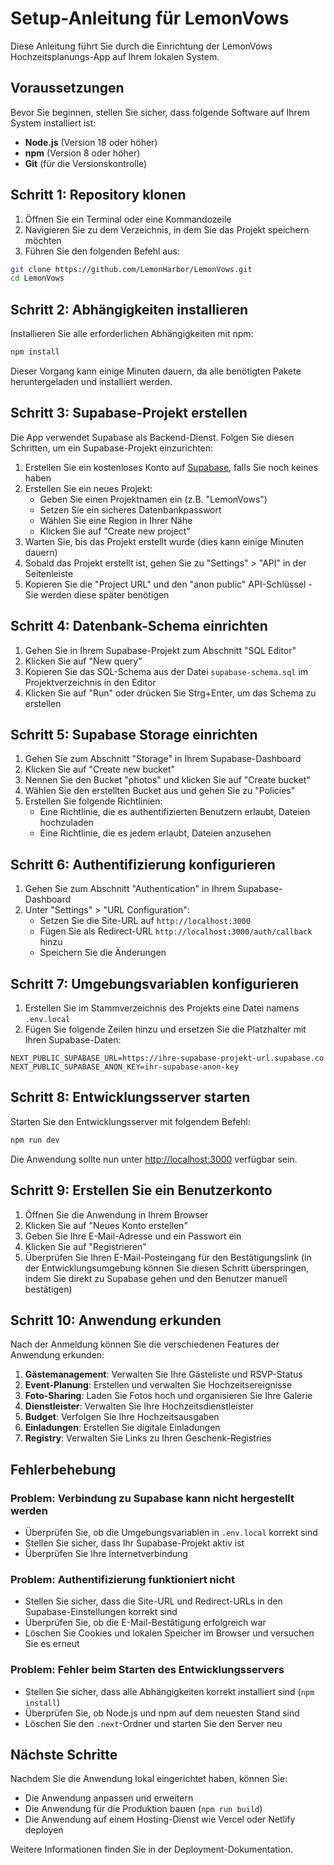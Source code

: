 # Setup-Anleitung für LemonVows

Diese Anleitung führt Sie durch die Einrichtung der LemonVows Hochzeitsplanungs-App auf Ihrem lokalen System.

## Voraussetzungen

Bevor Sie beginnen, stellen Sie sicher, dass folgende Software auf Ihrem System installiert ist:

- **Node.js** (Version 18 oder höher)
- **npm** (Version 8 oder höher)
- **Git** (für die Versionskontrolle)

## Schritt 1: Repository klonen

1. Öffnen Sie ein Terminal oder eine Kommandozeile
2. Navigieren Sie zu dem Verzeichnis, in dem Sie das Projekt speichern möchten
3. Führen Sie den folgenden Befehl aus:

```bash
git clone https://github.com/LemonHarbor/LemonVows.git
cd LemonVows
```

## Schritt 2: Abhängigkeiten installieren

Installieren Sie alle erforderlichen Abhängigkeiten mit npm:

```bash
npm install
```

Dieser Vorgang kann einige Minuten dauern, da alle benötigten Pakete heruntergeladen und installiert werden.

## Schritt 3: Supabase-Projekt erstellen

Die App verwendet Supabase als Backend-Dienst. Folgen Sie diesen Schritten, um ein Supabase-Projekt einzurichten:

1. Erstellen Sie ein kostenloses Konto auf [Supabase](https://supabase.com), falls Sie noch keines haben
2. Erstellen Sie ein neues Projekt:
   - Geben Sie einen Projektnamen ein (z.B. "LemonVows")
   - Setzen Sie ein sicheres Datenbankpasswort
   - Wählen Sie eine Region in Ihrer Nähe
   - Klicken Sie auf "Create new project"
3. Warten Sie, bis das Projekt erstellt wurde (dies kann einige Minuten dauern)
4. Sobald das Projekt erstellt ist, gehen Sie zu "Settings" > "API" in der Seitenleiste
5. Kopieren Sie die "Project URL" und den "anon public" API-Schlüssel - Sie werden diese später benötigen

## Schritt 4: Datenbank-Schema einrichten

1. Gehen Sie in Ihrem Supabase-Projekt zum Abschnitt "SQL Editor"
2. Klicken Sie auf "New query"
3. Kopieren Sie das SQL-Schema aus der Datei `supabase-schema.sql` im Projektverzeichnis in den Editor
4. Klicken Sie auf "Run" oder drücken Sie Strg+Enter, um das Schema zu erstellen

## Schritt 5: Supabase Storage einrichten

1. Gehen Sie zum Abschnitt "Storage" in Ihrem Supabase-Dashboard
2. Klicken Sie auf "Create new bucket"
3. Nennen Sie den Bucket "photos" und klicken Sie auf "Create bucket"
4. Wählen Sie den erstellten Bucket aus und gehen Sie zu "Policies"
5. Erstellen Sie folgende Richtlinien:
   - Eine Richtlinie, die es authentifizierten Benutzern erlaubt, Dateien hochzuladen
   - Eine Richtlinie, die es jedem erlaubt, Dateien anzusehen

## Schritt 6: Authentifizierung konfigurieren

1. Gehen Sie zum Abschnitt "Authentication" in Ihrem Supabase-Dashboard
2. Unter "Settings" > "URL Configuration":
   - Setzen Sie die Site-URL auf `http://localhost:3000`
   - Fügen Sie als Redirect-URL `http://localhost:3000/auth/callback` hinzu
   - Speichern Sie die Änderungen

## Schritt 7: Umgebungsvariablen konfigurieren

1. Erstellen Sie im Stammverzeichnis des Projekts eine Datei namens `.env.local`
2. Fügen Sie folgende Zeilen hinzu und ersetzen Sie die Platzhalter mit Ihren Supabase-Daten:

```
NEXT_PUBLIC_SUPABASE_URL=https://ihre-supabase-projekt-url.supabase.co
NEXT_PUBLIC_SUPABASE_ANON_KEY=ihr-supabase-anon-key
```

## Schritt 8: Entwicklungsserver starten

Starten Sie den Entwicklungsserver mit folgendem Befehl:

```bash
npm run dev
```

Die Anwendung sollte nun unter [http://localhost:3000](http://localhost:3000) verfügbar sein.

## Schritt 9: Erstellen Sie ein Benutzerkonto

1. Öffnen Sie die Anwendung in Ihrem Browser
2. Klicken Sie auf "Neues Konto erstellen"
3. Geben Sie Ihre E-Mail-Adresse und ein Passwort ein
4. Klicken Sie auf "Registrieren"
5. Überprüfen Sie Ihren E-Mail-Posteingang für den Bestätigungslink (in der Entwicklungsumgebung können Sie diesen Schritt überspringen, indem Sie direkt zu Supabase gehen und den Benutzer manuell bestätigen)

## Schritt 10: Anwendung erkunden

Nach der Anmeldung können Sie die verschiedenen Features der Anwendung erkunden:

1. **Gästemanagement**: Verwalten Sie Ihre Gästeliste und RSVP-Status
2. **Event-Planung**: Erstellen und verwalten Sie Hochzeitsereignisse
3. **Foto-Sharing**: Laden Sie Fotos hoch und organisieren Sie Ihre Galerie
4. **Dienstleister**: Verwalten Sie Ihre Hochzeitsdienstleister
5. **Budget**: Verfolgen Sie Ihre Hochzeitsausgaben
6. **Einladungen**: Erstellen Sie digitale Einladungen
7. **Registry**: Verwalten Sie Links zu Ihren Geschenk-Registries

## Fehlerbehebung

### Problem: Verbindung zu Supabase kann nicht hergestellt werden

- Überprüfen Sie, ob die Umgebungsvariablen in `.env.local` korrekt sind
- Stellen Sie sicher, dass Ihr Supabase-Projekt aktiv ist
- Überprüfen Sie Ihre Internetverbindung

### Problem: Authentifizierung funktioniert nicht

- Stellen Sie sicher, dass die Site-URL und Redirect-URLs in den Supabase-Einstellungen korrekt sind
- Überprüfen Sie, ob die E-Mail-Bestätigung erfolgreich war
- Löschen Sie Cookies und lokalen Speicher im Browser und versuchen Sie es erneut

### Problem: Fehler beim Starten des Entwicklungsservers

- Stellen Sie sicher, dass alle Abhängigkeiten korrekt installiert sind (`npm install`)
- Überprüfen Sie, ob Node.js und npm auf dem neuesten Stand sind
- Löschen Sie den `.next`-Ordner und starten Sie den Server neu

## Nächste Schritte

Nachdem Sie die Anwendung lokal eingerichtet haben, können Sie:

- Die Anwendung anpassen und erweitern
- Die Anwendung für die Produktion bauen (`npm run build`)
- Die Anwendung auf einem Hosting-Dienst wie Vercel oder Netlify deployen

Weitere Informationen finden Sie in der Deployment-Dokumentation.
